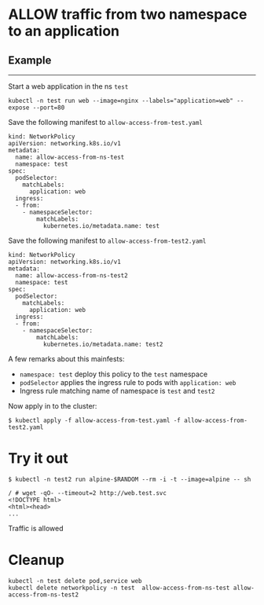 
# ALLOW traffic from two namespace to an application

## Example
---
Start a web application in the ns `test`

```
kubectl -n test run web --image=nginx --labels="application=web" --expose --port=80
```



Save the following manifest to `allow-access-from-test.yaml`

```
kind: NetworkPolicy
apiVersion: networking.k8s.io/v1
metadata:
  name: allow-access-from-ns-test
  namespace: test
spec:
  podSelector:
    matchLabels:
      application: web
  ingress:
  - from:
    - namespaceSelector:
        matchLabels:
          kubernetes.io/metadata.name: test
```

Save the following manifest to `allow-access-from-test2.yaml`

```
kind: NetworkPolicy
apiVersion: networking.k8s.io/v1
metadata:
  name: allow-access-from-ns-test2
  namespace: test
spec:
  podSelector:
    matchLabels:
      application: web
  ingress:
  - from:
    - namespaceSelector:
        matchLabels:
          kubernetes.io/metadata.name: test2
```

A few remarks about this mainfests:

* `namespace: test` deploy this policy to the `test` namespace
* `podSelector` applies the ingress rule to pods with `application: web`
* Ingress rule matching name of namespace is `test` and `test2`

Now apply in to the cluster:

```
$ kubectl apply -f allow-access-from-test.yaml -f allow-access-from-test2.yaml
```

# Try it out

```
$ kubectl -n test2 run alpine-$RANDOM --rm -i -t --image=alpine -- sh

/ # wget -qO- --timeout=2 http://web.test.svc
<!DOCTYPE html>
<html><head>
...
```

Traffic is allowed

# Cleanup

```
kubectl -n test delete pod,service web
kubectl delete networkpolicy -n test  allow-access-from-ns-test allow-access-from-ns-test2
```